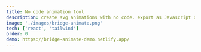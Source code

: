 ```yaml
---
title: No code animation tool
description: create svg animations with no code. export as Javascript or CSS animations
image: './images/bridge-animate.png'
tech: ['react', 'tailwind']
order: 0
demo: https://bridge-animate-demo.netlify.app/
---
```

